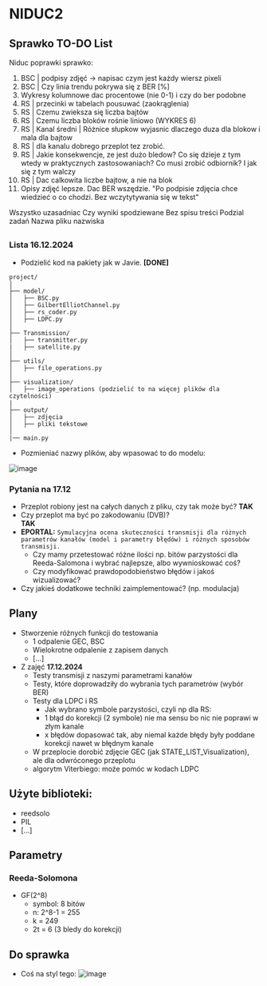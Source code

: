 # NIDUC2
## Sprawko TO-DO List
Niduc poprawki sprawko:
1. BSC | podpisy zdjęć -> napisac czym jest każdy wiersz pixeli 
2. BSC | Czy linia trendu pokrywa się z BER [%]
3. Wykresy kolumnowe dac procentowe (nie 0-1) i czy do ber podobne
4. RS | przecinki w tabelach pousuwać (zaokrąglenia)
5. RS | Czemu zwieksza się liczba bajtów
6. RS | Czemu liczba bloków rośnie liniowo (WYKRES 6)
7. RS | Kanal średni | Różnice słupkow wyjasnic dlaczego duza dla blokow i mala dla bajtow
8. RS | dla kanalu dobrego przeplot tez zrobić.
9. RS | Jakie konsekwencje, ze jest dużo bledow? Co się dzieje z tym wtedy w praktycznych zastosowaniach? Co musi zrobić odbiornik? I jak się z tym walczy
10. RS | Dac calkowita liczbe bajtow, a nie na blok
11. Opisy zdjęć lepsze. Dac BER wszędzie. "Po podpisie zdjęcia chce wiedzieć o co chodzi. Bez wczytytywania się w tekst"


Wszystko uzasadniac
Czy wyniki spodziewane
Bez spisu treści
Podzial zadań
Nazwa pliku nazwiska





##




### Lista 16.12.2024
- Podzielić kod na pakiety jak w Javie. **[DONE]**
```
project/ 
│
├── model/
│   ├── BSC.py
│   ├── GilbertElliotChannel.py
│   ├── rs_coder.py
│   ├── LDPC.py
│
├── Transmission/
│   ├── transmitter.py
|   ├── satellite.py
│
├── utils/
│   ├── file_operations.py
│
├── visualization/
│   ├── image_operations (podzielić to na więcej plików dla czytelności)
|
├── output/
│   ├── zdjęcia
│   ├── pliki tekstowe
│
|── main.py
```
- Pozmieniać nazwy plików, aby wpasować to do modelu:

![image](https://github.com/user-attachments/assets/24888e81-2186-472e-ac65-22720aa2b23f)

### Pytania na 17.12
- Przeplot robiony jest na całych danych z pliku, czy tak może być? **TAK**
- Czy przeplot ma być po zakodowaniu (DVB)? <br/> **TAK**
- **EPORTAL:** `Symulacyjna ocena skuteczności transmisji dla różnych parametrów kanałów (model i parametry błędów) i różnych sposobów transmisji.`
    - Czy mamy przetestować różne ilości np. bitów parzystości dla Reeda-Salomona i wybrać najlepsze, albo wywnioskować coś?
    - Czy modyfikować prawdopodobieństwo błędów i jakoś wizualizować?
- Czy jakieś dodatkowe techniki zaimplementować? (np. modulacja)

## Plany
- Stworzenie różnych funkcji do testowania
    - 1 odpalenie GEC, BSC
    - Wielokrotne odpalenie z zapisem danych
    - [...]
- Z zajęć **17.12.2024**
    - Testy transmisji z naszymi parametrami kanałów
    - Testy, które doprowadziły do wybrania tych parametrów (wybór BER)
    - Testy dla LDPC i RS
        - Jak wybrano symbole parzystości, czyli np dla RS:
        - 1 błąd do korekcji (2 symbole) nie ma sensu bo nic nie poprawi w złym kanale
        - x błędów dopasować tak, aby niemal każde błędy były poddane korekcji nawet w błędnym kanale
    -  W przeplocie dorobić zdjęcie GEC (jak STATE_LIST_Visualization), ale dla odwróconego przeplotu
    -  algorytm Viterbiego: może pomóc w kodach LDPC

## Użyte biblioteki:
- reedsolo
- PIL
- [...]

## Parametry
### Reeda-Solomona
- GF(2^8)
    - symbol: 8 bitów
    - n: 2^8-1 = 255
    - k = 249
    - 2t = 6 (3 bledy do korekcji)

## Do sprawka
- Coś na styl tego:
![image](https://github.com/user-attachments/assets/637026ba-04a4-4c2e-9930-0fcd72230b21)
